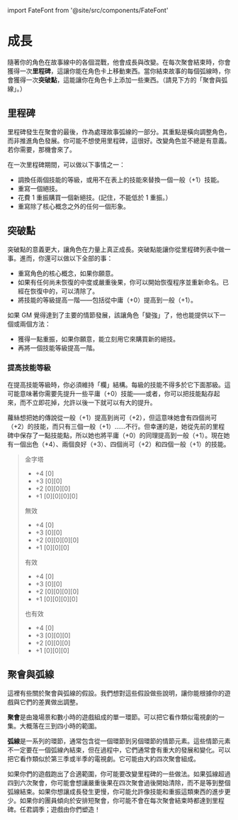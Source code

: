 import FateFont from '@site/src/components/FateFont'

# 成長

隨著你的角色在故事線中的各個混戰，他會成長與改變。在每次聚會結束時，你會獲得一次**里程碑**，這讓你能在角色卡上移動東西。當你結束故事的每個弧線時，你會獲得一次**突破點**，這能讓你在角色卡上添加一些東西。（請見下方的「聚會與弧線」。）

## 里程碑

里程碑發生在聚會的最後，作為處理故事弧線的一部分。其重點是橫向調整角色，而非推進角色發展。你可能不想使用里程碑，這很好。改變角色並不總是有意義。若你需要，那機會來了。

在一次里程碑期間，可以做以下事情之一：

- 調換任兩個技能的等級，或用不在表上的技能來替換一個一般（+1）技能。
- 重寫一個絕技。
- 花費 1 重振購買一個新絕技。(記住，不能低於 1 重振。）
- 重寫除了核心概念之外的任何一個形象。

## 突破點

突破點的意義更大，讓角色在力量上真正成長。突破點能讓你從里程碑列表中做一事。進而，你還可以做以下全部的事：

- 重寫角色的核心概念，如果你願意。
- 如果有任何尚未恢復的中度或嚴重後果，你可以開始恢復程序並重新命名。已經在恢復中的，可以清除了。
- 將技能的等級提高一階——包括從中庸（+0）提高到一般（+1）。

如果 GM 覺得達到了主要的情節發展，該讓角色「變強」了，他也能提供以下一個或兩個方法：

- 獲得一點重振，如果你願意，能立刻用它來購買新的絕技。
- 再將一個技能等級提高一階。

### 提高技能等級

在提高技能等級時，你必須維持「欄」結構。每級的技能不得多於它下面那級。這可能意味著你需要先提升一些平庸（+0）技能——或者，你可以把技能點存起來，而不立即花掉，允許以後一下就可以有大的提升。

蘿絲想把她的傳說從一般（+1）提高到尚可（+2），但這意味她會有四個尚可（+2）的技能，而只有三個一般（+1）……不行。但幸運的是，她從先前的里程碑中保存了一點技能點，所以她也將平庸（+0）的同理提高到一般（+1）。現在她有一個出色（+4）、兩個良好（+3）、四個尚可（+2）和四個一般（+1）的技能。

> 金字塔
> 
> - +4 \[<FateFont>0</FateFont>\]
> - +3 \[<FateFont>0</FateFont>\]\[<FateFont>0</FateFont>\]
> - +2 \[<FateFont>0</FateFont>\]\[<FateFont>0</FateFont>\]\[<FateFont>0</FateFont>\]
> - +1 \[<FateFont>0</FateFont>\]\[<FateFont>0</FateFont>\]\[<FateFont>0</FateFont>\]\[<FateFont>0</FateFont>\]
>
> 無效
> 
> - +4 \[<FateFont>0</FateFont>\]
> - +3 \[<FateFont>0</FateFont>\]\[<FateFont>0</FateFont>\]
> - +2 \[<FateFont>0</FateFont>\]\[<FateFont>0</FateFont>\]\[<FateFont>0</FateFont>\]\[<FateFont>0</FateFont>\]
> - +1 \[<FateFont>0</FateFont>\]\[<FateFont>0</FateFont>\]\[<FateFont>0</FateFont>\]
>
> 有效
> 
> - +4 \[<FateFont>0</FateFont>\]
> - +3 \[<FateFont>0</FateFont>\]\[<FateFont>0</FateFont>\]
> - +2 \[<FateFont>0</FateFont>\]\[<FateFont>0</FateFont>\]\[<FateFont>0</FateFont>\]\[<FateFont>0</FateFont>\]
> - +1 \[<FateFont>0</FateFont>\]\[<FateFont>0</FateFont>\]\[<FateFont>0</FateFont>\]\[<FateFont>0</FateFont>\]
> 
> 也有效
> 
> - +4 \[<FateFont>0</FateFont>\]
> - +3 \[<FateFont>0</FateFont>\]\[<FateFont>0</FateFont>\]\[<FateFont>0</FateFont>\]
> - +2 \[<FateFont>0</FateFont>\]\[<FateFont>0</FateFont>\]\[<FateFont>0</FateFont>\]
> - +1 \[<FateFont>0</FateFont>\]\[<FateFont>0</FateFont>\]\[<FateFont>0</FateFont>\]

## 聚會與弧線

這裡有些關於聚會與弧線的假設。我們想對這些假設做些說明，讓你能根據你的遊戲與它們的差異做出調整。

**聚會**是由幾場景和數小時的遊戲組成的單一環節。可以把它看作類似電視劇的一集。大概落在三到四小時的範圍。

**弧線**是一系列的環節，通常包含從一個環節到另個環節的情節元素。這些情節元素不一定要在一個弧線內結束，但在過程中，它們通常會有重大的發展和變化。可以把它看作類似於第三季或半季的電視劇。它可能由大約四次聚會組成。

如果你們的遊戲跑出了合適範圍，你可能要改變里程碑的一些做法。如果弧線超過四到六次聚會，你可能會想讓嚴重後果在四次聚會過後開始清除，而不是等到整個弧線結束。如果你想讓成長發生更慢，你可能允許像技能和重振這類東西的進步更少。如果你的團員傾向於安排短聚會，你可能不會在每次聚會結束時都達到里程碑。任君調季；遊戲由你們塑造！
